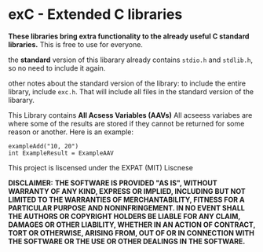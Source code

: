 # exC - Extended C libraries

**These libraries bring extra functionality to the already useful C standard libraries.**
This is free to use for everyone.

the **standard** version of this libarary already contains `stdio.h` and `stdlib.h`, so no need to include it again.

other notes about the standard version of the library:
to include the entire library, include `exc.h`. That will include all files in the standard version of the libarary.

This Library contains **All Acsess Variables (AAVs)**
All acseess variabes are where some of the results are stored if they cannot be returned for some reason or another. Here is an example:
```
exampleAdd("10, 20")
int ExampleResult = ExampleAAV
```

This project is liscensed under the EXPAT (MIT) Liscnese

**DISCLAIMER:**
**THE SOFTWARE IS PROVIDED "AS IS", WITHOUT WARRANTY OF ANY KIND, EXPRESS OR
IMPLIED, INCLUDING BUT NOT LIMITED TO THE WARRANTIES OF MERCHANTABILITY,
FITNESS FOR A PARTICULAR PURPOSE AND NONINFRINGEMENT. IN NO EVENT SHALL THE
AUTHORS OR COPYRIGHT HOLDERS BE LIABLE FOR ANY CLAIM, DAMAGES OR OTHER
LIABILITY, WHETHER IN AN ACTION OF CONTRACT, TORT OR OTHERWISE, ARISING FROM,
OUT OF OR IN CONNECTION WITH THE SOFTWARE OR THE USE OR OTHER DEALINGS IN THE
SOFTWARE.**
